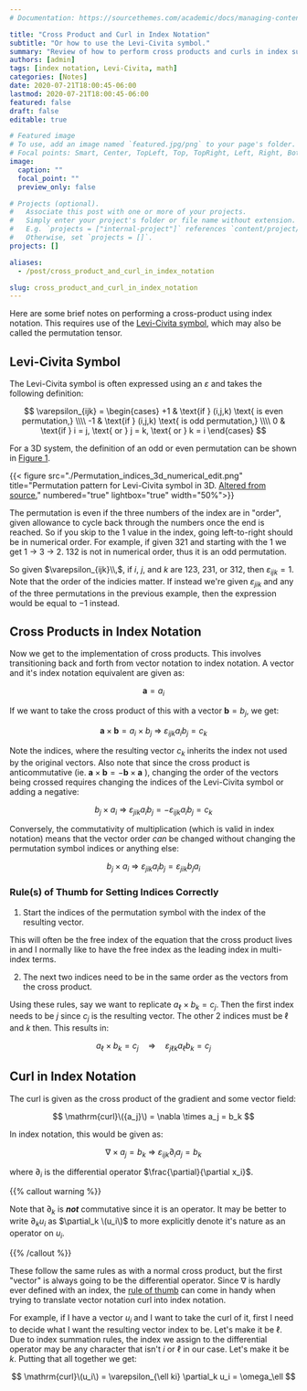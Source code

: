 ```yaml
---
# Documentation: https://sourcethemes.com/academic/docs/managing-content/

title: "Cross Product and Curl in Index Notation"
subtitle: "Or how to use the Levi-Civita symbol."
summary: "Review of how to perform cross products and curls in index summation notation. In essence, this ends up being an overview on how to apply the Levi-Civita symbol in these contexts."
authors: [admin]
tags: [index notation, Levi-Civita, math]
categories: [Notes]
date: 2020-07-21T18:00:45-06:00
lastmod: 2020-07-21T18:00:45-06:00
featured: false
draft: false
editable: true

# Featured image
# To use, add an image named `featured.jpg/png` to your page's folder.
# Focal points: Smart, Center, TopLeft, Top, TopRight, Left, Right, BottomLeft, Bottom, BottomRight.
image:
  caption: ""
  focal_point: ""
  preview_only: false

# Projects (optional).
#   Associate this post with one or more of your projects.
#   Simply enter your project's folder or file name without extension.
#   E.g. `projects = ["internal-project"]` references `content/project/deep-learning/index.md`.
#   Otherwise, set `projects = []`.
projects: []

aliases:
  - /post/cross_product_and_curl_in_index_notation

slug: cross_product_and_curl_in_index_notation
---
```


Here are some brief notes on performing a cross-product using index notation.
This requires use of the [Levi-Civita
symbol](https://en.wikipedia.org/wiki/Levi-Civita_symbol), which may also be
called the permutation tensor.

## Levi-Civita Symbol

The Levi-Civita symbol is often expressed using an $\varepsilon$ and takes the
following definition:

$$  \varepsilon_{ijk} =
  \begin{cases}
         +1 & \text{if } (i,j,k) \text{ is even permutation,} \\\\
         -1 & \text{if } (i,j,k) \text{ is odd permutation,} \\\\
          0 & \text{if } i = j, \text{ or } j = k, \text{ or } k = i
\end{cases}
$$

For a 3D system, the definition of an odd or even permutation can be shown in
[Figure 1](#figure-permutation-pattern-for-levi-civita-symbol-in-3d-altered-from-sourcehttpscommonswikimediaorgwikifilepermutation_indices_3d_numericalsvg).

{{< figure src="./Permutation_indices_3d_numerical_edit.png"
title="Permutation pattern for Levi-Civita symbol in 3D. [Altered from source.](https://commons.wikimedia.org/wiki/File:Permutation_indices_3d_numerical.svg)"
numbered="true" lightbox="true" width="50%">}}

The permutation is even if the three numbers of the index are in "order", given
allowance to cycle back through the numbers once the end is reached. So if you
skip to the 1 value in the index, going left-to-right should be in numerical
order. For example, if given 321 and starting with the 1 we get 1 $\rightarrow$
3 $\rightarrow$ 2. 132 is not in numerical order, thus it is an odd permutation.

So given $\varepsilon_{ijk}\\,$, if $i$, $j$, and $k$ are $123$, $231$, or $312$,
then $\varepsilon_{ijk}=1$. Note that the order of the indicies matter. If
instead we're given $\varepsilon_{jik}$ and any of the three permutations in
the previous example, then the expression would be equal to $-1$ instead.

## Cross Products in Index Notation

Now we get to the implementation of cross products. This involves transitioning
back and forth from vector notation to index notation. A vector and it's index
notation equivalent are given as:

$$ \mathbf{a} = a_i$$

If we want to take the cross product of this with a vector $\mathbf{b} = b_j$,
we get:

$$ \mathbf{a} \times \mathbf{b}  = a_i \times b_j \ \Rightarrow  \
\varepsilon_{ijk} a_i b_j = c_k$$

Note the indices, where the resulting vector $c_k$ inherits the index not used
by the original vectors. Also note that since the cross product is
anticommutative (ie. $\mathbf{a} \times \mathbf{b} = - \mathbf{b} \times
\mathbf{a}$ ), changing the order of the vectors being crossed requires
changing the indices of the Levi-Civita symbol or adding a negative:

$$ b_j \times a_i \ \Rightarrow  \ \varepsilon_{jik} a_i b_j =
-\varepsilon_{ijk} a_i b_j = c_k$$

Conversely, the commutativity of multiplication (which is valid in index
notation) means that the vector order *can* be changed without changing the
permutation symbol indices or anything else:

$$ b_j \times a_i \ \Rightarrow  \ \varepsilon_{jik} a_i b_j  =
\varepsilon_{jik} b_j a_i$$

### Rule(s) of Thumb for Setting Indices Correctly

1. Start the indices of the permutation symbol with the index of the resulting
   vector.

This will often be the free index of the equation that
the cross product lives in and I normally like to have the free index as the
leading index in multi-index terms.

2. The next two indices need to be in the same order as the vectors from the
   cross product.

Using these rules, say we want to replicate $a_\ell \times b_k = c_j$. Then the
first index needs to be $j$ since $c_j$ is the resulting vector. The other 2
indices must be $\ell$ and $k$ then. This results in:

$$ a_\ell \times b_k = c_j \quad \Rightarrow \quad \varepsilon_{j\ell k} a_\ell
b_k = c_j$$

## Curl in Index Notation

The curl is given as the cross product of the gradient and some vector field:

$$ \mathrm{curl}\({a_j}\) = \nabla \times a_j  = b_k $$

In index notation, this would be given as:

$$ \nabla \times a_j  = b_k \ \Rightarrow \ \varepsilon_{ijk} \partial_i a_j =
b_k $$

where $\partial_i$ is the differential operator $\frac{\partial}{\partial
x_i}$.

{{% callout warning %}}

Note that $\partial_k$ is ***not*** commutative since it is an operator. It may be
better to write $\partial_k u_i$ as $\partial_k \(u_i\)$ to more explicitly
denote it's nature as an operator on $u_i$.

{{% /callout %}}

These follow the same rules as with a normal cross product, but the
first "vector" is always going to be the differential operator. Since $\nabla$
is hardly ever defined with an index, the [rule of
thumb](#rules-of-thumb-for-setting-indices-correctly) can come in handy when
trying to translate vector notation curl into index notation.

For example, if I have a vector $u_i$ and I want to take the curl of it, first
I need to decide what I want the resulting vector index to be. Let's make it be
$\ell$.  Due to index summation rules, the index we assign to the differential
operator may be any character that isn't $i$ or $\ell$ in our case. Let's make
it be $k$. Putting that all together we get:

$$ \mathrm{curl}\(u_i\) = \varepsilon_{\ell ki} \partial_k u_i = \omega_\ell $$

